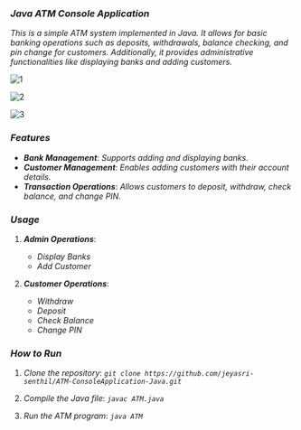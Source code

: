 ### ***Java ATM Console Application***

*This is a simple ATM system implemented in Java. It allows for basic banking operations such as deposits, withdrawals, balance checking, and pin change for customers. Additionally, it provides administrative functionalities like displaying banks and adding customers.*

![1](https://github.com/jeyasri-senthil/ATM-ConsoleApplication-Java/assets/108861190/7663ab35-9d86-4856-8f9e-e5b7974ed414)

![2](https://github.com/jeyasri-senthil/ATM-ConsoleApplication-Java/assets/108861190/60cb61e6-d99b-4ded-abd4-1cac8a34dc33)

![3](https://github.com/jeyasri-senthil/ATM-ConsoleApplication-Java/assets/108861190/41a0a61b-2a83-48ae-a5cb-853536ad61f9)


### ***Features***

- ***Bank Management***: *Supports adding and displaying banks.*
- ***Customer Management***: *Enables adding customers with their account details.*
- ***Transaction Operations***: *Allows customers to deposit, withdraw, check balance, and change PIN.*

### ***Usage***

1. ***Admin Operations***:
   - *Display Banks*
   - *Add Customer*

2. ***Customer Operations***:
   - *Withdraw*
   - *Deposit*
   - *Check Balance*
   - *Change PIN*

### ***How to Run***

1. *Clone the repository*: *`git clone https://github.com/jeyasri-senthil/ATM-ConsoleApplication-Java.git`*

2. *Compile the Java file*: *`javac ATM.java`*

3. *Run the ATM program*: *`java ATM`*
